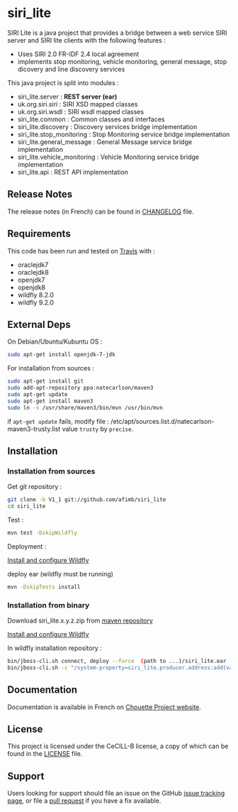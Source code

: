 # siri_lite 

SIRI Lite is a java project that provides a bridge between a web service SIRI server and SIRI lite clients with the following features :

* Uses SIRI 2.0 FR-IDF 2.4 local agreement
* implements stop monitoring, vehicle monitoring, general message, stop dicovery and line discovery services


This java project is split into modules :

* siri_lite.server : **REST server (ear)**
* uk.org.siri.siri : SIRI XSD mapped classes
* uk.org.siri.wsdl : SIRI wsdl mapped classes
* siri_lite.common : Common classes and interfaces
* siri_lite.discovery : Discovery services bridge implementation
* siri_lite.stop_monitoring : Stop Monitoring service bridge implementation
* siri_lite.general_message : General Message service bridge implementation
* siri_lite.vehicle_monitoring : Vehicle Monitoring service bridge implementation
* siri_lite.api : REST API implementation

## Release Notes

The release notes (in French) can be found in [CHANGELOG](./CHANGELOG.md) file.

## Requirements
 
This code has been run and tested on [Travis](http://travis-ci.org/afimb/chouette?branch=master) with : 
* oraclejdk7
* oraclejdk8
* openjdk7
* openjdk8
* wildfly 8.2.0
* wildfly 9.2.0

## External Deps

On Debian/Ubuntu/Kubuntu OS : 
```sh
sudo apt-get install openjdk-7-jdk 
```

For installation from sources : 
```sh
sudo apt-get install git
sudo add-apt-repository ppa:natecarlson/maven3
sudo apt-get update 
sudo apt-get install maven3
sudo ln -s /usr/share/maven3/bin/mvn /usr/bin/mvn
```
if ```apt-get update``` fails, modify file :
/etc/apt/sources.list.d/natecarlson-maven3-trusty.list
value ```trusty``` by ```precise```.

## Installation

### Installation from sources

Get git repository :
```sh
git clone -b V1_1 git://github.com/afimb/siri_lite
cd siri_lite
```

Test :

```sh
mvn test -DskipWildfly
```

Deployment :

[Install and configure Wildfly](./doc/install/wildfly.md) 

deploy ear (wildfly must be running)
```sh
mvn -DskipTests install
```

### Installation from binary
Download siri_lite.x.y.z.zip from [maven repository](http://maven.chouette.mobi/siri/siri_lite/siri_lite.server)

[Install and configure Wildfly](./doc/install/wildfly.md) 

In wildfly installation repository :
```sh
bin/jboss-cli.sh connect, deploy --force  (path to ...)/siri_lite.ear
bin/jboss-cli.sh -c "/system-property=siri_lite.producer.address:add(value='web service SIRI server endpoint address')"
```

## Documentation

Documentation is available in French on [Chouette Project website](http://www.chouette.mobi).

## License
 
This project is licensed under the CeCILL-B license, a copy of which can be found in the [LICENSE](./LICENSE.md) file.

 
## Support
 
Users looking for support should file an issue on the GitHub [issue tracking page](../../issues), or file a [pull request](../../pulls) if you have a fix available.
